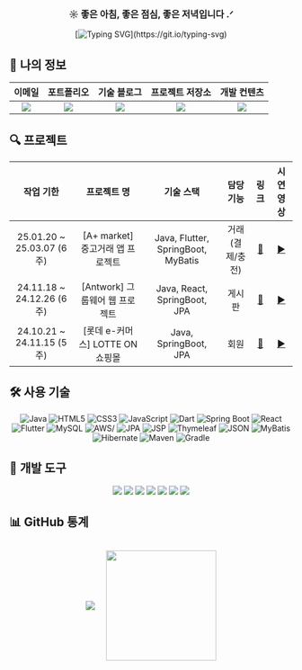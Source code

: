 <div align="center">
  <h3 align="center">☼ 좋은 아침, 좋은 점심, 좋은 저녁입니다 .ᐟ </h3>
  
  [![Typing SVG](https://readme-typing-svg.demolab.com?font=IBM+Plex+Sans+KR&weight=500&duration=4000&pause=1993&color=000000&center=true&vCenter=true&multiline=true&random=true&width=565&lines=%F0%9F%A4%9D+%ED%8C%80%EA%B3%BC+%ED%95%A8%EA%BB%98+%EC%84%B1%EC%9E%A5%ED%95%98%EB%A9%B0%2C+%EA%B0%80%EC%B9%98%EB%A5%BC+%EB%A7%8C%EB%93%A4%EC%96%B4%EA%B0%80%EB%8A%94+%EA%B0%9C%EB%B0%9C%EC%9E%90%E3%80%8C+%EA%B9%80%EB%AF%BC%ED%9D%AC+%E3%80%8D%EC%9E%85%EB%8B%88%EB%8B%A4.)](https://git.io/typing-svg)
</div>

<h2>👀 나의 정보</h2>
<div align="center">
  
| **이메일** | **포트폴리오** | **기술 블로그** | **프로젝트 저장소** | **개발 컨텐츠** |
|:----------:|:-------------:|:--------------:|:------------------:|:--------------:|
| <a href="mailto:minhi0449@gmail.com"><img src="https://img.shields.io/badge/Gmail-EA4335?style=for-the-badge&logo=gmail&logoColor=white" /></a> | <a href="https://www.notion.so/SW-v-1-0-1-1ac26d451b22803c949ff96e7ef07b1f"><img src="https://img.shields.io/badge/Notion-000000?style=for-the-badge&logo=notion&logoColor=white" /></a> | <a href="https://autulatu.tistory.com/"><img src="https://img.shields.io/badge/Tistory-ff524b?style=for-the-badge&logo=tistory&logoColor=white" /></a> | <a href="https://github.com/minhi0449?tab=repositories"><img src="https://img.shields.io/badge/My_Repos-4284f4?style=for-the-badge&logo=github&logoColor=white" /></a> | <a href="https://www.youtube.com/@%EA%B9%80%EB%AF%BC%ED%9D%AC-f4y"><img src="https://img.shields.io/badge/YouTube-FF3839?style=for-the-badge&logo=youtube&logoColor=white" /></a> |
</div>


<h2>🔍 프로젝트 </h2>
<div align="center">
  
| **작업 기한** | **프로젝트 명** | **기술 스택** | **담당 기능** | **링크** | **시연 영상** |
|:---:|:---:|:---:|:---:|:---:|:---:|
| 25.01.20 ~ 25.03.07 (6주) | [A+ market] 중고거래 앱 프로젝트 | Java, Flutter, SpringBoot, MyBatis | 거래(결제/충전) | [🔗](https://github.com/jin123346/APPlusMarket_Flutter) | [▶️](https://github.com/minhi0449/antwork) |
| 24.11.18 ~ 24.12.26 (6주) | [Antwork] 그룹웨어 웹 프로젝트 | Java, React, SpringBoot, JPA | 게시판 | [🔗](https://github.com/minhi0449/antwork) | [▶️](https://www.youtube.com/watch?v=EtwH4WvMnJo) |
| 24.10.21 ~ 24.11.15 (5주) | [롯데 e-커머스] LOTTE ON 쇼핑몰 | Java, SpringBoot, JPA | 회원 | [🔗](https://github.com/minhi0446/TeamProject-LotteOn3) | [▶️](https://www.youtube.com/watch?v=rM2Cj0PMg1Q) |


</div>



<!-- 프로젝트 담당기능 아이콘
## 🔍 프로젝트
<div align="center">
  
| 작업 기한 | 프로젝트 명 | 기술 스택 | 담당 기능 | 링크 | 시연 영상 |
|:--------:|:------------:|:---------:|:----------:|:-----:|:----------:|
| 25.01.20 ~ 25.03.07 (6주) | [A+ market] 중고거래 앱 프로젝트 | <span><img src="https://github.com/user-attachments/assets/d905b76d-37b7-424d-8792-3aef65528aac" height="18" alt="Java" /> <img height="18" src="https://cdn.simpleicons.org/flutter" alt="Flutter" /> <img height="18" src="https://cdn.simpleicons.org/dart" alt="Dart" /> <img height="18" src="https://cdn.simpleicons.org/springboot" alt="Spring Boot" /></span> | 거래(결제/충전) | [🔗](https://github.com/jin123346/APPlusMarket_Flutter) | [▶️](https://github.com/minhi0449/antwork) |
| 24.11.18 ~ 24.12.26 (6주) | [Antwork] 그룹웨어 웹 프로젝트 | <span><img src="https://github.com/user-attachments/assets/d905b76d-37b7-424d-8792-3aef65528aac" height="18" alt="Java" /> <img height="18" src="https://cdn.simpleicons.org/react" alt="React" /> <img height="18" src="https://cdn.simpleicons.org/springboot" alt="Spring Boot" /></span> | 게시판 | [🔗](https://github.com/minhi0449/antwork) | [▶️](https://www.youtube.com/watch?v=EtwH4WvMnJo) |
| 24.10.21 ~ 24.11.15 (5주) | [롯데 e-커머스] LOTTE ON 쇼핑몰 | <span><img src="https://github.com/user-attachments/assets/d905b76d-37b7-424d-8792-3aef65528aac" height="18" alt="Java" /> <img height="18" src="https://cdn.simpleicons.org/springboot" alt="Spring Boot" /></span> | 회원 | [🔗](https://github.com/minhi0449/TeamProject-LotteOn3) | [▶️](https://www.youtube.com/watch?v=rM2Cj0PMg1Q) |
</div>

-->

<h2>🛠 사용 기술</h2>
<!-- 프로그래밍 언어 -->
<div align="center">
  <img src="https://img.shields.io/badge/Java-007396?style=for-the-badge&logo=openjdk&logoColor=white" alt="Java" /> <!-- 백엔드 핵심 언어 -->
  <img src="https://img.shields.io/badge/HTML5-E34F26?style=for-the-badge&logo=html5&logoColor=white" alt="HTML5" /> <!-- 웹 구조 언어 -->
  <img src="https://img.shields.io/badge/CSS3-1572B6?style=for-the-badge&logo=css3&logoColor=white" alt="CSS3" /> <!-- 웹 스타일링 언어 -->
  <img src="https://img.shields.io/badge/JavaScript-F7DF1E?style=for-the-badge&logo=javascript&logoColor=black" alt="JavaScript" /> <!-- 웹 동작 언어 -->
  <img src="https://img.shields.io/badge/Dart-0175C2?style=for-the-badge&logo=dart&logoColor=white" alt="Dart" /> <!-- Flutter 전용 언어 -->
  <!-- 프레임워크 -->
    <img src="https://img.shields.io/badge/SpringBoot-6DB33F?style=for-the-badge&logo=springboot&logoColor=white" alt="Spring Boot" /> <!-- 자바 웹 프레임워크 -->
  <img src="https://img.shields.io/badge/React-61DAFB?style=for-the-badge&logo=React&logoColor=black" alt="React"> <!-- 프론트엔드 프레임워크 -->
  <img src="https://img.shields.io/badge/Flutter-02569B?style=for-the-badge&logo=flutter&logoColor=white" alt="Flutter"> <!-- 크로스 플랫폼 프레임워크 -->
  <!-- 데이터베이스 DB -->
  <img src="https://img.shields.io/badge/MySQL-2C6491?style=for-the-badge&logo=mysql&logoColor=white" alt="MySQL" /> <!-- 관계형 데이터베이스 RDBMS : MySQL -->
  <!-- 클라우드 서비스 AWS -->
  <img src="https://img.shields.io/badge/Amazon_AWS-EF880F?style=for-the-badge&logo=amazon&logoColor=white" alt="AWS/"> <!-- 클라우드 서비스 -->
  <!-- 개발 도구 및 라이브러리 -->
  <img src="https://img.shields.io/badge/JPA-6DB33F?style=for-the-badge&logo=Spring&logoColor=white" alt="JPA" /> <!-- 자바 ORM 표준 -->
    <img src="https://img.shields.io/badge/JSP-E34F26?style=for-the-badge&logo=apache-tomcat&logoColor=white" alt="JSP" /> <!-- 자바 서버 페이지(JSP) : Apache Tomcat 로고 사용 -->
  <img src="https://img.shields.io/badge/Thymeleaf-275d1e?style=for-the-badge&logo=Thymeleaf&logoColor=white" alt="Thymeleaf" /> <!-- 자바 템플릿 엔진 -->
  <img src="https://img.shields.io/badge/JSON-000000?style=for-the-badge&logo=JSON&logoColor=white" alt="JSON" /> <!-- 데이터 교환 형식 -->
  <img src="https://img.shields.io/badge/MyBatis-4479A1?style=for-the-badge&logo=apache&logoColor=white" alt="MyBatis" /> <!-- SQL 매핑 프레임워크(MyBatis) : Apache 로고 사용 -->
  <img src="https://img.shields.io/badge/Hibernate-59666C?style=for-the-badge&logo=Hibernate&logoColor=white" alt="Hibernate" /> <!-- 자바 ORM 프레임워크 -->
  <!-- 빌드 도구 -->
  <img src="https://img.shields.io/badge/Maven-C71A36?style=for-the-badge&logo=Apache-Maven&logoColor=white" alt="Maven" /> <!-- 자바 빌드 도구 -->
  <img src="https://img.shields.io/badge/Gradle-02303A?style=for-the-badge&logo=Gradle&logoColor=white" alt="Gradle" /> <!-- 자바 빌드 도구 -->
</div>

<h2>🔧 개발 도구</h2>
<div align="center">
  <img src="https://img.shields.io/badge/Eclipse_IDE-2f276d?style=for-the-badge&logo=Eclipse&logoColor=white" />
  <img src="https://img.shields.io/badge/VSCode-177cda?style=for-the-badge&logo=visual-studio-code&logoColor=white" />
  <img src="https://img.shields.io/badge/IntelliJ_IDEA-111317?style=for-the-badge&logo=IntelliJ%20IDEA&logoColor=white" />
  <img src="https://img.shields.io/badge/Tomcat-F8DC75?style=for-the-badge&logo=Apache%20Tomcat&logoColor=black" />
  <img src="https://img.shields.io/badge/GitHub-181717?style=for-the-badge&logo=GitHub&logoColor=white" />
  <img src="https://img.shields.io/badge/Slack-4A154B?style=for-the-badge&logo=Slack&logoColor=white" />
  <img src="https://img.shields.io/badge/Android%20Studio-30bd88?style=for-the-badge&logo=android-studio&logoColor=white" />
</div>


<h2>📊 GitHub 통계</h2>
<div align="center" style="margin: 30px 0;">
  <div style="display: flex; justify-content: center; gap: 20px; align-items: center; flex-wrap: wrap;">
    <img src="https://github-readme-stats.vercel.app/api?username=minhi0449&custom_title=김민희%27s%20Github%20Stats&bg_color=180,000000,&title_color=000000&text_color=000000" />
    <img src="https://github-readme-stats.vercel.app/api/top-langs/?username=minhi0449&layout=compact&bg_color=180,000000,&title_color=000000&text_color=000000" height="196" />
  </div>
</div>




